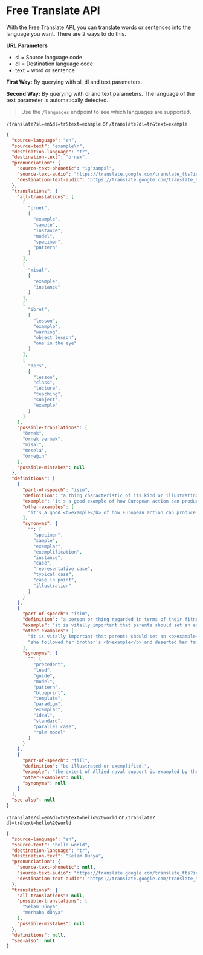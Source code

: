 # Free Translate API

With the Free Translate API, you can translate words or sentences into the language you want. There are 2 ways to do this.

**URL Parameters**
- sl = Source language code
- dl = Destination language code
- text = word or sentence

**First Way:** By querying with sl, dl and text parameters.

**Second Way:** By querying with dl and text parameters. The language of the text parameter is automatically detected.

> Use the `/languages` endpoint to see which languages are supported.

`/translate?sl=en&dl=tr&text=example` or `/translate?dl=tr&text=example`
```json
{
  "source-language": "en",
  "source-text": "example\n",
  "destination-language": "tr",
  "destination-text": "örnek",
  "pronunciation": {
    "source-text-phonetic": "iɡˈzampəl",
    "source-text-audio": "https://translate.google.com/translate_tts?ie=UTF-&&client=tw-ob&tl=en&q=example\n",
    "destination-text-audio": "https://translate.google.com/translate_tts?ie=UTF-&&client=tw-ob&tl=tr&q=örnek"
  },
  "translations": {
    "all-translations": [
      [
        "örnek",
        [
          "example",
          "sample",
          "instance",
          "model",
          "specimen",
          "pattern"
        ]
      ],
      [
        "misal",
        [
          "example",
          "instance"
        ]
      ],
      [
        "ibret",
        [
          "lesson",
          "example",
          "warning",
          "object lesson",
          "one in the eye"
        ]
      ],
      [
        "ders",
        [
          "lesson",
          "class",
          "lecture",
          "teaching",
          "subject",
          "example"
        ]
      ]
    ],
    "possible-translations": [
      "örnek",
      "örnek vermek",
      "misal",
      "mesela",
      "örneğin"
    ],
    "possible-mistakes": null
  },
  "definitions": [
    {
      "part-of-speech": "isim",
      "definition": "a thing characteristic of its kind or illustrating a general rule.",
      "example": "it's a good example of how European action can produce results",
      "other-examples": [
        "it's a good <b>example</b> of how European action can produce results"
      ],
      "synonyms": {
        "": [
          "specimen",
          "sample",
          "exemplar",
          "exemplification",
          "instance",
          "case",
          "representative case",
          "typical case",
          "case in point",
          "illustration"
        ]
      }
    },
    {
      "part-of-speech": "isim",
      "definition": "a person or thing regarded in terms of their fitness to be imitated or the likelihood of their being imitated.",
      "example": "it is vitally important that parents should set an example",
      "other-examples": [
        "it is vitally important that parents should set an <b>example</b>",
        "she followed her brother's <b>example</b> and deserted her family"
      ],
      "synonyms": {
        "": [
          "precedent",
          "lead",
          "guide",
          "model",
          "pattern",
          "blueprint",
          "template",
          "paradigm",
          "exemplar",
          "ideal",
          "standard",
          "parallel case",
          "role model"
        ]
      }
    },
    {
      "part-of-speech": "fiil",
      "definition": "be illustrated or exemplified.",
      "example": "the extent of Allied naval support is exampled by the navigational specialists provided",
      "other-examples": null,
      "synonyms": null
    }
  ],
  "see-also": null
}
```

`/translate?sl=en&dl=tr&text=hello%20world` or `/translate?dl=tr&text=hello%20world`
```json
{
  "source-language": "en",
  "source-text": "hello world",
  "destination-language": "tr",
  "destination-text": "Selam Dünya",
  "pronunciation": {
    "source-text-phonetic": null,
    "source-text-audio": "https://translate.google.com/translate_tts?ie=UTF-&&client=tw-ob&tl=en&q=hello%20world",
    "destination-text-audio": "https://translate.google.com/translate_tts?ie=UTF-&&client=tw-ob&tl=tr&q=Selam%20Dünya"
  },
  "translations": {
    "all-translations": null,
    "possible-translations": [
      "Selam Dünya",
      "merhaba dünya"
    ],
    "possible-mistakes": null
  },
  "definitions": null,
  "see-also": null
}

```
